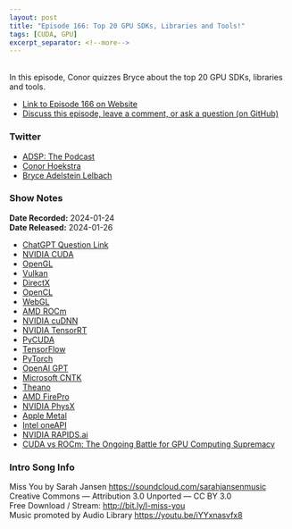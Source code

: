 ```yaml
---
layout: post
title: "Episode 166: Top 20 GPU SDKs, Libraries and Tools!"
tags: [CUDA, GPU]
excerpt_separator: <!--more-->
---
```


<div id="buzzsprout-player-14382901"></div><script src="https://www.buzzsprout.com/1501960/14382901-episode-166-top-20-gpu-sdks-libraries-and-tools.js?container_id=buzzsprout-player-14382901&player=small" type="text/javascript" charset="utf-8"></script>

<br>In this episode, Conor quizzes Bryce about the top 20 GPU SDKs, libraries and tools.

<!--more-->

* [Link to Episode 166 on Website](https://adspthepodcast.com/2024/01/26/Episode-166.html)
* [Discuss this episode, leave a comment, or ask a question (on GitHub)](https://github.com/codereport/adsp2/discussions/58)

### Twitter
 
* [ADSP: The Podcast](https://twitter.com/adspthepodcast)
* [Conor Hoekstra](https://twitter.com/code_report)
* [Bryce Adelstein Lelbach](https://twitter.com/blelbach)

### Show Notes
 
**Date Recorded:** 2024-01-24 <br>
**Date Released:** 2024-01-26

* [ChatGPT Question Link](https://chat.openai.com/share/3bc87e72-87cf-4635-b11f-c102febfe588)
* [NVIDIA CUDA](https://developer.nvidia.com/cuda-toolkit)
* [OpenGL](https://www.opengl.org/)
* [Vulkan](https://www.vulkan.org/)
* [DirectX](https://developer.nvidia.com/directx)
* [OpenCL](https://developer.nvidia.com/opencl)
* [WebGL](https://get.webgl.org/)
* [AMD ROCm](https://en.wikipedia.org/wiki/ROCm)
* [NVIDIA cuDNN](https://developer.nvidia.com/cudnn)
* [NVIDIA TensorRT](https://developer.nvidia.com/tensorrt)
* [PyCUDA](https://pypi.org/project/pycuda/)
* [TensorFlow](https://www.tensorflow.org/)
* [PyTorch](https://pytorch.org/)
* [OpenAI GPT](https://openai.com/blog/openai-api)
* [Microsoft CNTK](https://learn.microsoft.com/en-us/cognitive-toolkit/)
* [Theano](https://en.wikipedia.org/wiki/Theano_(software))
* [AMD FirePro](https://www.amd.com/en/graphics/workstation-certified-applications)
* [NVIDIA PhysX](https://www.nvidia.com/en-us/drivers/physx/physx-9-19-0218-driver/)
* [Apple Metal](https://developer.apple.com/metal/)
* [Intel oneAPI](https://www.intel.com/content/www/us/en/developer/tools/oneapi/overview.html#gs.3jaic3)
* [NVIDIA RAPIDS.ai](https://rapids.ai/)
* [CUDA vs ROCm: The Ongoing Battle for GPU Computing Supremacy](https://medium.com/@1kg/cuda-vs-rocm-the-ongoing-battle-for-gpu-computing-supremacy-82eb916fbe18)

### Intro Song Info
 
Miss You by Sarah Jansen https://soundcloud.com/sarahjansenmusic<br>
Creative Commons — Attribution 3.0 Unported — CC BY 3.0<br>
Free Download / Stream: http://bit.ly/l-miss-you<br>
Music promoted by Audio Library https://youtu.be/iYYxnasvfx8<br>
